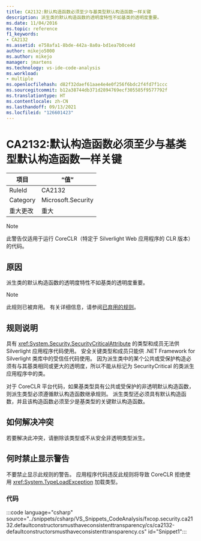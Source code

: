 ```yaml
---
title: CA2132:默认构造函数必须至少与基类型默认构造函数一样关键
description: 派生类的默认构造函数的透明度特性不如基类的透明度重要。
ms.date: 11/04/2016
ms.topic: reference
f1_keywords:
- CA2132
ms.assetid: e758afa1-8bde-442a-8a0a-bd1ea7b0ce4d
author: mikejo5000
ms.author: mikejo
manager: jmartens
ms.technology: vs-ide-code-analysis
ms.workload:
- multiple
ms.openlocfilehash: d82f32daef61aae4e4e0f256f6bdc2f4fd7f1ccc
ms.sourcegitcommit: b12a38744db371d2894769ecf305585f9577792f
ms.translationtype: HT
ms.contentlocale: zh-CN
ms.lasthandoff: 09/13/2021
ms.locfileid: "126601423"
---
```

# <a name="ca2132-default-constructors-must-be-at-least-as-critical-as-base-type-default-constructors"></a>CA2132:默认构造函数必须至少与基类型默认构造函数一样关键

|项目|“值”|
|-|-|
|RuleId|CA2132|
|Category|Microsoft.Security|
|重大更改|重大|

> [!NOTE]
> 此警告仅适用于运行 CoreCLR（特定于 Silverlight Web 应用程序的 CLR 版本）的代码。

## <a name="cause"></a>原因
派生类的默认构造函数的透明度特性不如基类的透明度重要。

> [!NOTE]
> 此规则已被弃用。 有关详细信息，请参阅[已弃用的规则](fxcop-unported-deprecated-rules.md)。

## <a name="rule-description"></a>规则说明

具有 <xref:System.Security.SecurityCriticalAttribute> 的类型和成员无法供 Silverlight 应用程序代码使用。 安全关键类型和成员只能供 .NET Framework for Silverlight 类库中的受信任代码使用。 因为派生类中的某个公共或受保护构造必须有与其基类相同或更大的透明度，所以不能从标记为 SecurityCritical 的类派生应用程序中的类。

对于 CoreCLR 平台代码，如果基类型具有公共或受保护的非透明默认构造函数，则派生类型必须遵循默认构造函数继承规则。 派生类型还必须具有默认构造函数，并且该构造函数必须至少是基类型的关键默认构造函数。

## <a name="how-to-fix-violations"></a>如何解决冲突

若要解决此冲突，请删除该类型或不从安全非透明类型派生。

## <a name="when-to-suppress-warnings"></a>何时禁止显示警告

不要禁止显示此规则的警告。 应用程序代码违反此规则将导致 CoreCLR 拒绝使用 <xref:System.TypeLoadException> 加载类型。

### <a name="code"></a>代码

:::code language="csharp" source="../snippets/csharp/VS_Snippets_CodeAnalysis/fxcop.security.ca2132.defaultconstructorsmusthaveconsistenttransparency/cs/ca2132-defaultconstructorsmusthaveconsistenttransparency.cs" id="Snippet1":::
